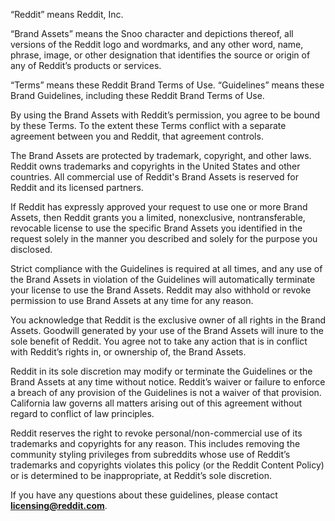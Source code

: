 “Reddit” means Reddit, Inc.

“Brand Assets” means the Snoo character and depictions thereof, all versions of 
the Reddit logo and wordmarks, and any other word, name, phrase, image, or 
other designation that identifies the source or origin of any of Reddit’s 
products or services.

“Terms” means these Reddit Brand Terms of Use. “Guidelines” means these 
Brand Guidelines, including these Reddit Brand Terms of Use.

By using the Brand Assets with Reddit’s permission, you agree to be bound by 
these Terms. To the extent these Terms conflict with a separate agreement 
between you and Reddit, that agreement controls.

The Brand Assets are protected by trademark, copyright, and other laws. 
Reddit owns trademarks and copyrights in the United States and other countries. 
All commercial use of Reddit's Brand Assets is reserved
for Reddit and its licensed partners.

If Reddit has expressly approved your request to use one or more Brand 
Assets, then Reddit grants you a limited, nonexclusive, nontransferable, 
revocable license to use the specific Brand Assets you identified in the request 
solely in the manner you described and solely for the purpose you disclosed.

Strict compliance with the Guidelines is required at all times, and any use of the 
Brand Assets in violation of the Guidelines will automatically terminate your 
license to use the Brand Assets. Reddit may also withhold or revoke permission 
to use Brand Assets at any time for any reason.

You acknowledge that Reddit is the exclusive owner of all rights in the Brand 
Assets. Goodwill generated by your use of the Brand Assets will inure to the 
sole benefit of Reddit. You agree not to take any action that is in conflict with 
Reddit’s rights in, or ownership of, the Brand Assets.

Reddit in its sole discretion may modify or terminate the Guidelines or the 
Brand Assets at any time without notice. Reddit’s waiver or failure to enforce 
a breach of any provision of the Guidelines is not a waiver of that provision. 
California law governs all matters arising out of this agreement without 
regard to conflict of law principles.

Reddit reserves the right to revoke personal/non-commercial use of its 
trademarks and copyrights for any reason. This includes removing the 
community styling privileges from subreddits whose use of Reddit’s 
trademarks and copyrights violates this policy (or the Reddit Content 
Policy) or is determined to be inappropriate, at Reddit’s sole discretion.

If you have any questions about these guidelines, please contact
**licensing@reddit.com**.

